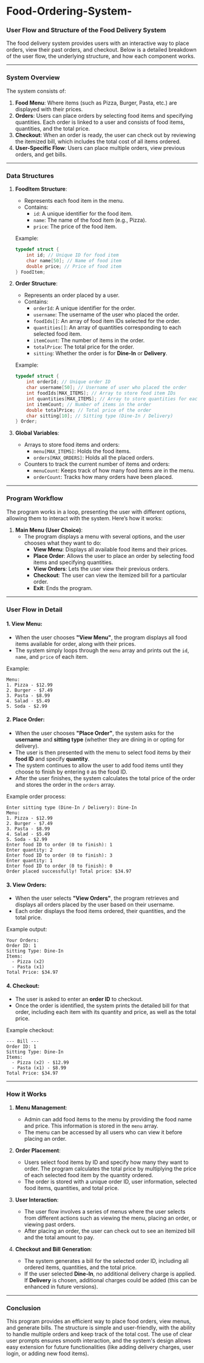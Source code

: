 # Food-Ordering-System-
### **User Flow and Structure of the Food Delivery System**

The food delivery system provides users with an interactive way to place orders, view their past orders, and checkout. Below is a detailed breakdown of the user flow, the underlying structure, and how each component works.

---

### **System Overview**

The system consists of:

1. **Food Menu**: Where items (such as Pizza, Burger, Pasta, etc.) are displayed with their prices.
2. **Orders**: Users can place orders by selecting food items and specifying quantities. Each order is linked to a user and consists of food items, quantities, and the total price.
3. **Checkout**: When an order is ready, the user can check out by reviewing the itemized bill, which includes the total cost of all items ordered.
4. **User-Specific Flow**: Users can place multiple orders, view previous orders, and get bills.

---

### **Data Structures**

1. **FoodItem Structure**:
    - Represents each food item in the menu.
    - Contains:
      - `id`: A unique identifier for the food item.
      - `name`: The name of the food item (e.g., Pizza).
      - `price`: The price of the food item.

    Example:
    ```c
    typedef struct {
        int id; // Unique ID for food item
        char name[50]; // Name of food item
        double price; // Price of food item
    } FoodItem;
    ```

2. **Order Structure**:
    - Represents an order placed by a user.
    - Contains:
      - `orderId`: A unique identifier for the order.
      - `username`: The username of the user who placed the order.
      - `foodIds[]`: An array of food item IDs selected for the order.
      - `quantities[]`: An array of quantities corresponding to each selected food item.
      - `itemCount`: The number of items in the order.
      - `totalPrice`: The total price for the order.
      - `sitting`: Whether the order is for **Dine-In** or **Delivery**.

    Example:
    ```c
    typedef struct {
        int orderId; // Unique order ID
        char username[50]; // Username of user who placed the order
        int foodIds[MAX_ITEMS]; // Array to store food item IDs
        int quantities[MAX_ITEMS]; // Array to store quantities for each food item
        int itemCount; // Number of items in the order
        double totalPrice; // Total price of the order
        char sitting[10]; // Sitting type (Dine-In / Delivery)
    } Order;
    ```

3. **Global Variables**:
    - Arrays to store food items and orders:
      - `menu[MAX_ITEMS]`: Holds the food items.
      - `orders[MAX_ORDERS]`: Holds all the placed orders.
    - Counters to track the current number of items and orders:
      - `menuCount`: Keeps track of how many food items are in the menu.
      - `orderCount`: Tracks how many orders have been placed.

---

### **Program Workflow**

The program works in a loop, presenting the user with different options, allowing them to interact with the system. Here’s how it works:

1. **Main Menu (User Choice)**:
   - The program displays a menu with several options, and the user chooses what they want to do:
     - **View Menu**: Displays all available food items and their prices.
     - **Place Order**: Allows the user to place an order by selecting food items and specifying quantities.
     - **View Orders**: Lets the user view their previous orders.
     - **Checkout**: The user can view the itemized bill for a particular order.
     - **Exit**: Ends the program.

---

### **User Flow in Detail**

#### 1. **View Menu**:
   - When the user chooses **"View Menu"**, the program displays all food items available for order, along with their prices. 
   - The system simply loops through the `menu` array and prints out the `id`, `name`, and `price` of each item.

   Example:
   ```
   Menu:
   1. Pizza - $12.99
   2. Burger - $7.49
   3. Pasta - $8.99
   4. Salad - $5.49
   5. Soda - $2.99
   ```

#### 2. **Place Order**:
   - When the user chooses **"Place Order"**, the system asks for the **username** and **sitting type** (whether they are dining in or opting for delivery).
   - The user is then presented with the menu to select food items by their **food ID** and specify **quantity**.
   - The system continues to allow the user to add food items until they choose to finish by entering `0` as the food ID.
   - After the user finishes, the system calculates the total price of the order and stores the order in the `orders` array.
   
   Example order process:
   ```
   Enter sitting type (Dine-In / Delivery): Dine-In
   Menu:
   1. Pizza - $12.99
   2. Burger - $7.49
   3. Pasta - $8.99
   4. Salad - $5.49
   5. Soda - $2.99
   Enter food ID to order (0 to finish): 1
   Enter quantity: 2
   Enter food ID to order (0 to finish): 3
   Enter quantity: 1
   Enter food ID to order (0 to finish): 0
   Order placed successfully! Total price: $34.97
   ```

#### 3. **View Orders**:
   - When the user selects **"View Orders"**, the program retrieves and displays all orders placed by the user based on their username.
   - Each order displays the food items ordered, their quantities, and the total price.
   
   Example output:
   ```
   Your Orders:
   Order ID: 1
   Sitting Type: Dine-In
   Items:
     - Pizza (x2)
     - Pasta (x1)
   Total Price: $34.97
   ```

#### 4. **Checkout**:
   - The user is asked to enter an **order ID** to checkout.
   - Once the order is identified, the system prints the detailed bill for that order, including each item with its quantity and price, as well as the total price.
   
   Example checkout:
   ```
   --- Bill ---
   Order ID: 1
   Sitting Type: Dine-In
   Items:
     - Pizza (x2) - $12.99
     - Pasta (x1) - $8.99
   Total Price: $34.97
   ```

---

### **How it Works**

1. **Menu Management**:
   - Admin can add food items to the menu by providing the food name and price. This information is stored in the `menu` array.
   - The menu can be accessed by all users who can view it before placing an order.

2. **Order Placement**:
   - Users select food items by ID and specify how many they want to order. The program calculates the total price by multiplying the price of each selected food item by the quantity ordered.
   - The order is stored with a unique order ID, user information, selected food items, quantities, and total price.

3. **User Interaction**:
   - The user flow involves a series of menus where the user selects from different actions such as viewing the menu, placing an order, or viewing past orders.
   - After placing an order, the user can check out to see an itemized bill and the total amount to pay.

4. **Checkout and Bill Generation**:
   - The system generates a bill for the selected order ID, including all ordered items, quantities, and the total price.
   - If the user selected **Dine-In**, no additional delivery charge is applied. If **Delivery** is chosen, additional charges could be added (this can be enhanced in future versions).

---

### **Conclusion**

This program provides an efficient way to place food orders, view menus, and generate bills. The structure is simple and user-friendly, with the ability to handle multiple orders and keep track of the total cost. The use of clear user prompts ensures smooth interaction, and the system's design allows easy extension for future functionalities (like adding delivery charges, user login, or adding new food items).
